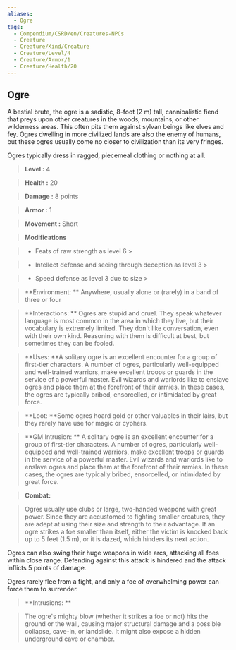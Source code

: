 ```yaml
---
aliases:
  - Ogre
tags:
  - Compendium/CSRD/en/Creatures-NPCs
  - Creature
  - Creature/Kind/Creature
  - Creature/Level/4
  - Creature/Armor/1
  - Creature/Health/20
---
```

  
    
## Ogre    
A bestial brute, the ogre is a sadistic, 8-foot (2 m) tall, cannibalistic fiend that preys upon other creatures in the woods, mountains, or other wilderness areas. This often pits them against sylvan beings like elves and fey. Ogres dwelling in more civilized lands are also the enemy of humans, but these ogres usually come no closer to civilization than its very fringes.  
Ogres typically dress in ragged, piecemeal clothing or nothing at all.    
  
    
> **Level :** 4    
> **Health :** 20    
> **Damage :** 8 points    
> **Armor :** 1    
> **Movement :** Short    
> **Modifications**    
>- Feats of raw strength as level 6 >  
>    
>- Intellect defense and seeing through deception as level 3 >  
>    
>- Speed defense as level 3 due to size >  
>    
> **Environment: ** Anywhere, usually alone or (rarely) in a band of three or four    
> **Interactions: ** Ogres are stupid and cruel. They speak whatever language is most common in the area in which they live, but their vocabulary is extremely limited. They don't like conversation, even with their own kind. Reasoning with them is difficult at best, but sometimes they can be fooled.    
> **Uses: **A solitary ogre is an excellent encounter for a group of first-tier characters. A number of ogres, particularly well-equipped and well-trained warriors, make excellent troops or guards in the service of a powerful master. Evil wizards and warlords like to enslave ogres and place them at the forefront of their armies. In these cases, the ogres are typically bribed, ensorcelled, or intimidated by great force.    
> **Loot: **Some ogres hoard gold or other valuables in their lairs, but they rarely have use for magic or cyphers.    
> **GM Intrusion: ** A solitary ogre is an excellent encounter for a group of first-tier characters. A number of ogres, particularly well-equipped and well-trained warriors, make excellent troops or guards in the service of a powerful master. Evil wizards and warlords like to enslave ogres and place them at the forefront of their armies. In these cases, the ogres are typically bribed, ensorcelled, or intimidated by great force.    
  
> **Combat:**   
> Ogres usually use clubs or large, two-handed weapons with great power. Since they are accustomed to fighting smaller creatures, they are adept at using their size and strength to their advantage. If an ogre strikes a foe smaller than itself, either the victim is knocked back up to 5 feet (1.5 m), or it is dazed, which hinders its next action.  
Ogres can also swing their huge weapons in wide arcs, attacking all foes within close range. Defending against this attack is hindered and the attack inflicts 5 points of damage.  
Ogres rarely flee from a fight, and only a foe of overwhelming power can force them to surrender.    
    
  
> **Intrusions: **   
> The ogre's mighty blow (whether it strikes a foe or not) hits the ground or the wall, causing major structural damage and a possible collapse, cave-in, or landslide. It might also expose a hidden underground cave or chamber.    
